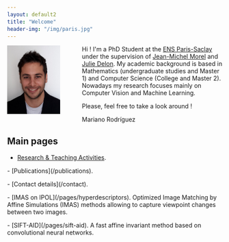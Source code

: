 ```yaml
---
layout: default2
title: "Welcome"
header-img: "/img/paris.jpg"
---
```


<div style="float:left; width:175px;height:180px" > <img src="/img/mariano.jpg" alt="Mariano Rodríguez" height="160px"></div>

Hi ! I'm a PhD Student at the [ENS Paris-Saclay](http://www.ens-cachan.fr/) under the supervision of [Jean-Michel Morel](https://sites.google.com/site/jeanmichelmorelcmlaenscachan/) and [Julie Delon](https://delon.wp.imt.fr/). My academic background is based in Mathematics (undergraduate studies and Master 1) and Computer Science (College and Master 2). Nowadays my research focuses mainly on Computer Vision and Machine Learning.

Please, feel free to take a look around !

Mariano Rodríguez


<!-- & highlights -->

Main pages
---

- [Research & Teaching Activities](/research).
<p></p>
- [Publications](/publications).
<p></p>
- [Contact details](/contact).
<p></p>
- [IMAS on IPOL](/pages/hyperdescriptors). Optimized Image Matching by Affine Simulations (IMAS) methods allowing to capture viewpoint changes between two images.
<p></p>
- [SIFT-AID](/pages/sift-aid). A fast affine invariant method based on convolutional neural networks.



<!-- Living in Paris
---

<center>
<img src="/img/pariscolor.jpg" alt="Paris" width="90%">
</center> -->
